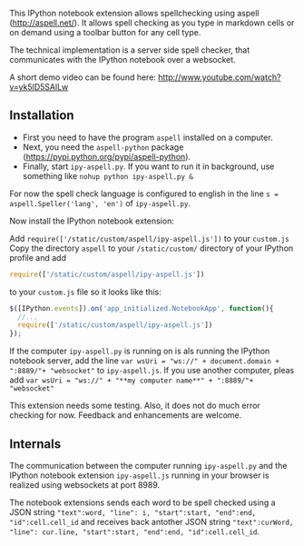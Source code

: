 This IPython notebook extension allows spellchecking using aspell (http://aspell.net/).
It allows spell checking as you type in markdown cells or on demand using a toolbar button for any cell type.

The technical implementation is a server side spell checker, that communicates with the IPython notebook over a websocket.

A short demo video can be found here:
http://www.youtube.com/watch?v=yk5ID5SAlLw

## Installation
* First you need to have the program `aspell` installed on a computer. 
* Next, you need the `aspell-python` package (https://pypi.python.org/pypi/aspell-python).
* Finally, start `ipy-aspell.py`. If you want to run it in background, use something like `nohup python ipy-aspell.py &`

For now the spell check language is configured to english in the line 
`s = aspell.Speller('lang', 'en')` of `ipy-aspell.py`.

Now install the IPython notebook extension:

Add `require(['/static/custom/aspell/ipy-aspell.js'])` to your `custom.js` 
Copy the directory `aspell` to your `/static/custom/` directory of your IPython profile and add
```javascript
require(['/static/custom/aspell/ipy-aspell.js'])
```
to your `custom.js` file so it looks like this:

```javascript
$([IPython.events]).on('app_initialized.NotebookApp', function(){
  //... 
  require(['/static/custom/aspell/ipy-aspell.js'])
});
```

If the computer `ipy-aspell.py` is running on is als running the IPython notebook server, 
add the line 
`var wsUri = "ws://" + document.domain + ":8889/"+ "websocket"`
to `ipy-aspell.js`.
If you use another computer, pleas add
`var wsUri = "ws://" + "**my computer name**" + ":8889/"+ "websocket"`

This extension needs some testing. Also, it does not do much error checking for now.
Feedback and enhancements are welcome. 

## Internals
The communication between the computer running `ipy-aspell.py` and the IPython notebook extension `ipy-aspell.js` running in your browser is realized using websockets at port 8989.

The notebook extensions sends each word to be spell checked using a JSON string `"text":word, "line": i, "start":start, "end":end, "id":cell.cell_id` and receives back antother JSON string `"text":curWord, "line": cur.line, "start":start, "end":end, "id":cell.cell_id`.
